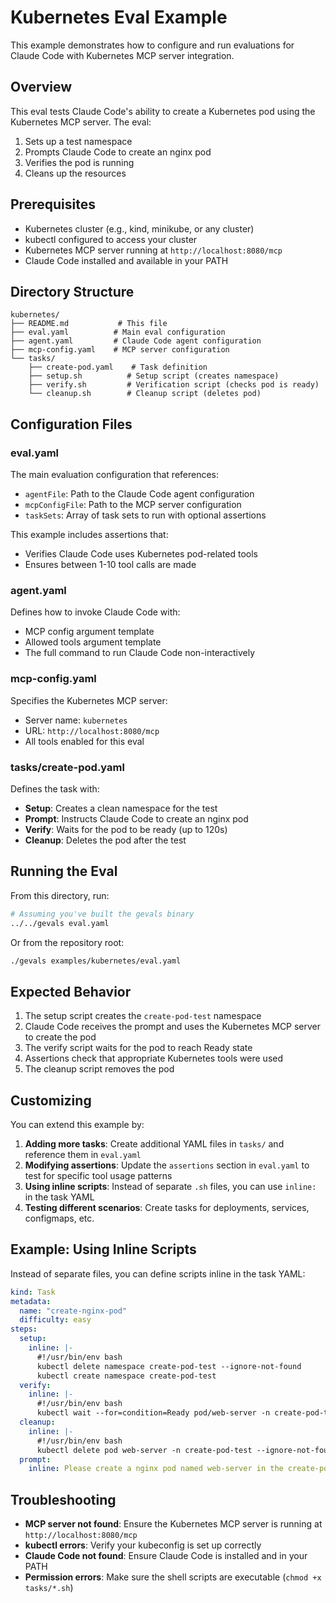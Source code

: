 # Kubernetes Eval Example

This example demonstrates how to configure and run evaluations for Claude Code with Kubernetes MCP server integration.

## Overview

This eval tests Claude Code's ability to create a Kubernetes pod using the Kubernetes MCP server. The eval:
1. Sets up a test namespace
2. Prompts Claude Code to create an nginx pod
3. Verifies the pod is running
4. Cleans up the resources

## Prerequisites

- Kubernetes cluster (e.g., kind, minikube, or any cluster)
- kubectl configured to access your cluster
- Kubernetes MCP server running at `http://localhost:8080/mcp`
- Claude Code installed and available in your PATH

## Directory Structure

```
kubernetes/
├── README.md           # This file
├── eval.yaml          # Main eval configuration
├── agent.yaml         # Claude Code agent configuration
├── mcp-config.yaml    # MCP server configuration
└── tasks/
    ├── create-pod.yaml    # Task definition
    ├── setup.sh          # Setup script (creates namespace)
    ├── verify.sh         # Verification script (checks pod is ready)
    └── cleanup.sh        # Cleanup script (deletes pod)
```

## Configuration Files

### eval.yaml

The main evaluation configuration that references:
- `agentFile`: Path to the Claude Code agent configuration
- `mcpConfigFile`: Path to the MCP server configuration
- `taskSets`: Array of task sets to run with optional assertions

This example includes assertions that:
- Verifies Claude Code uses Kubernetes pod-related tools
- Ensures between 1-10 tool calls are made

### agent.yaml

Defines how to invoke Claude Code with:
- MCP config argument template
- Allowed tools argument template
- The full command to run Claude Code non-interactively

### mcp-config.yaml

Specifies the Kubernetes MCP server:
- Server name: `kubernetes`
- URL: `http://localhost:8080/mcp`
- All tools enabled for this eval

### tasks/create-pod.yaml

Defines the task with:
- **Setup**: Creates a clean namespace for the test
- **Prompt**: Instructs Claude Code to create an nginx pod
- **Verify**: Waits for the pod to be ready (up to 120s)
- **Cleanup**: Deletes the pod after the test

## Running the Eval

From this directory, run:

```bash
# Assuming you've built the gevals binary
../../gevals eval.yaml
```

Or from the repository root:

```bash
./gevals examples/kubernetes/eval.yaml
```

## Expected Behavior

1. The setup script creates the `create-pod-test` namespace
2. Claude Code receives the prompt and uses the Kubernetes MCP server to create the pod
3. The verify script waits for the pod to reach Ready state
4. Assertions check that appropriate Kubernetes tools were used
5. The cleanup script removes the pod

## Customizing

You can extend this example by:

1. **Adding more tasks**: Create additional YAML files in `tasks/` and reference them in `eval.yaml`
2. **Modifying assertions**: Update the `assertions` section in `eval.yaml` to test for specific tool usage patterns
3. **Using inline scripts**: Instead of separate `.sh` files, you can use `inline:` in the task YAML
4. **Testing different scenarios**: Create tasks for deployments, services, configmaps, etc.

## Example: Using Inline Scripts

Instead of separate files, you can define scripts inline in the task YAML:

```yaml
kind: Task
metadata:
  name: "create-nginx-pod"
  difficulty: easy
steps:
  setup:
    inline: |-
      #!/usr/bin/env bash
      kubectl delete namespace create-pod-test --ignore-not-found
      kubectl create namespace create-pod-test
  verify:
    inline: |-
      #!/usr/bin/env bash
      kubectl wait --for=condition=Ready pod/web-server -n create-pod-test --timeout=120s
  cleanup:
    inline: |-
      #!/usr/bin/env bash
      kubectl delete pod web-server -n create-pod-test --ignore-not-found
  prompt:
    inline: Please create a nginx pod named web-server in the create-pod-test namespace
```

## Troubleshooting

- **MCP server not found**: Ensure the Kubernetes MCP server is running at `http://localhost:8080/mcp`
- **kubectl errors**: Verify your kubeconfig is set up correctly
- **Claude Code not found**: Ensure Claude Code is installed and in your PATH
- **Permission errors**: Make sure the shell scripts are executable (`chmod +x tasks/*.sh`)
